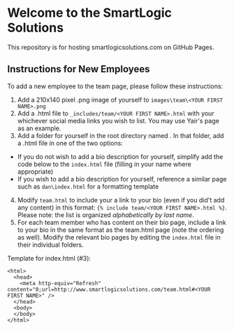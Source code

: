 # Welcome to the SmartLogic Solutions

This repository is for hosting smartlogicsolutions.com on GitHub Pages.

## Instructions for New Employees

To add a new employee to the team page, please follow these instructions:

1. Add a 210x140 pixel .png image of yourself to `images\team\<YOUR FIRST NAME>.png`
2. Add a .html file to `_includes/team/<YOUR FIRST NAME>.html` with your whichever social media links you wish to list.  You may use Yair's page as an example.
3. Add a folder for yourself in the root directory named <YOUR FIRST NAME>.  In that folder, add a .html file in one of the two options:
  - If you do not wish to add a bio description for yourself, simplify add the code below to the `index.html` file (filling in your name where appropriate)
  - If you wish to add a bio description for yourself, reference a similar page such as `dan\index.html` for a formatting template
4. Modify `team.html` to include your a link to your bio (even if you did't add any content) in this format: `{% include team/<YOUR FIRST NAME>.html %}`.  Please note: the list is organized *alphabetically by last name*.
5. For each team member who has content on their bio page, include a link to your bio in the same format as the team.html page (note the ordering as well).  Modify the relevant bio pages by editing the `index.html` file in their individual folders.


Template for index.html (#3):
```
<html>
  <head>
    <meta http-equiv="Refresh" content="0;url=http://www.smartlogicsolutions.com/team.html#<YOUR FIRST NAME>" />
  </head>
  <body>
  </body>
</html>
```  
